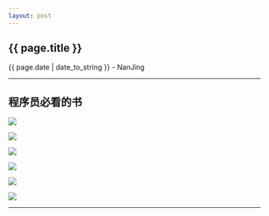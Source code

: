 ```yaml
---
layout: post
---
```


<h2>{{ page.title }}</h2>
<p class='meta'>{{ page.date | date_to_string }} - NanJing</p>

---

## 程序员必看的书 ##
![](http://img11.360buyimg.com/n1/g14/M05/0D/15/rBEhVVIhQfAIAAAAAAMiuW82EnEAACrGADQNYgAAyLR569.jpg)

![](http://itjh.qiniudn.com/itjgioshkhj.jpg)

![](http://itjh.qiniudn.com/itjgiosbyyl.jpg)

![](http://www.itjhwd.com/wp-content/uploads/2014/08/31.jpg)

![](http://www.itjhwd.com/wp-content/uploads/2014/08/4.jpg)

![](http://www.itjhwd.com/wp-content/uploads/2014/08/7.jpg)

---